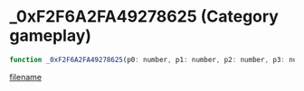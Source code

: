 # _0xF2F6A2FA49278625 (Category gameplay)

```js
function _0xF2F6A2FA49278625(p0: number, p1: number, p2: number, p3: number, p4: number, p5: number, p6: number, p7: number, p8: number, p9: intPtr, p10: intPtr, p11: intPtr, p12: intPtr): Array
```

[filename](_0xF2F6A2FA49278625_m.md ':include')